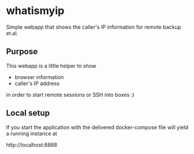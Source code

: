 # whatismyip
Simple webapp that shows the caller's IP information for remote backup et.al.

## Purpose

This webapp is a little helper to show

* browser information
* caller's IP address

in order to start remote sessions or SSH into boxes :)

## Local setup
If you start the application with the delivered docker-compose file will yield a running instance at

http://localhost:8888
